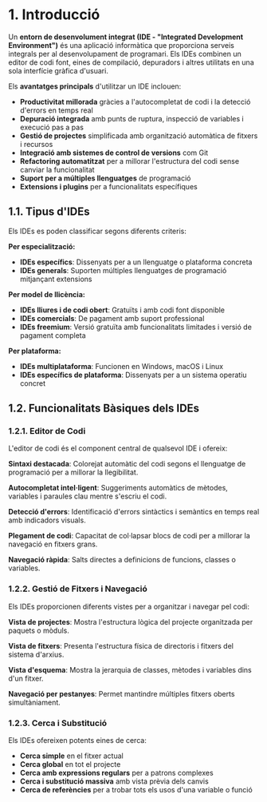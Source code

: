 # 1. Introducció

Un **entorn de desenvolument integrat (IDE - "Integrated Development Environment")** és una aplicació informàtica que proporciona serveis integrals per al desenvolupament de programari. Els IDEs combinen un editor de codi font, eines de compilació, depuradors i altres utilitats en una sola interfície gràfica d'usuari.

Els **avantatges principals** d'utilitzar un IDE inclouen:

- **Productivitat millorada** gràcies a l'autocompletat de codi i la detecció d'errors en temps real
- **Depuració integrada** amb punts de ruptura, inspecció de variables i execució pas a pas
- **Gestió de projectes** simplificada amb organització automàtica de fitxers i recursos
- **Integració amb sistemes de control de versions** com Git
- **Refactoring automatitzat** per a millorar l'estructura del codi sense canviar la funcionalitat
- **Suport per a múltiples llenguatges** de programació
- **Extensions i plugins** per a funcionalitats específiques

## 1.1. Tipus d'IDEs

Els IDEs es poden classificar segons diferents criteris:

**Per especialització:**
- **IDEs específics**: Dissenyats per a un llenguatge o plataforma concreta
- **IDEs generals**: Suporten múltiples llenguatges de programació mitjançant extensions

**Per model de llicència:**
- **IDEs lliures i de codi obert**: Gratuïts i amb codi font disponible
- **IDEs comercials**: De pagament amb suport professional
- **IDEs freemium**: Versió gratuïta amb funcionalitats limitades i versió de pagament completa

**Per plataforma:**
- **IDEs multiplataforma**: Funcionen en Windows, macOS i Linux
- **IDEs específics de plataforma**: Dissenyats per a un sistema operatiu concret

## 1.2. Funcionalitats Bàsiques dels IDEs

### 1.2.1. Editor de Codi

L'editor de codi és el component central de qualsevol IDE i ofereix:

**Sintaxi destacada**: Colorejat automàtic del codi segons el llenguatge de programació per a millorar la llegibilitat.

**Autocompletat intel·ligent**: Suggeriments automàtics de mètodes, variables i paraules clau mentre s'escriu el codi.

**Detecció d'errors**: Identificació d'errors sintàctics i semàntics en temps real amb indicadors visuals.

**Plegament de codi**: Capacitat de col·lapsar blocs de codi per a millorar la navegació en fitxers grans.

**Navegació ràpida**: Salts directes a definicions de funcions, classes o variables.

### 1.2.2. Gestió de Fitxers i Navegació

Els IDEs proporcionen diferents vistes per a organitzar i navegar pel codi:

**Vista de projectes**: Mostra l'estructura lògica del projecte organitzada per paquets o mòduls.

**Vista de fitxers**: Presenta l'estructura física de directoris i fitxers del sistema d'arxius.

**Vista d'esquema**: Mostra la jerarquia de classes, mètodes i variables dins d'un fitxer.

**Navegació per pestanyes**: Permet mantindre múltiples fitxers oberts simultàniament.

### 1.2.3. Cerca i Substitució

Els IDEs ofereixen potents eines de cerca:

- **Cerca simple** en el fitxer actual
- **Cerca global** en tot el projecte
- **Cerca amb expressions regulars** per a patrons complexes
- **Cerca i substitució massiva** amb vista prèvia dels canvis
- **Cerca de referències** per a trobar tots els usos d'una variable o funció
